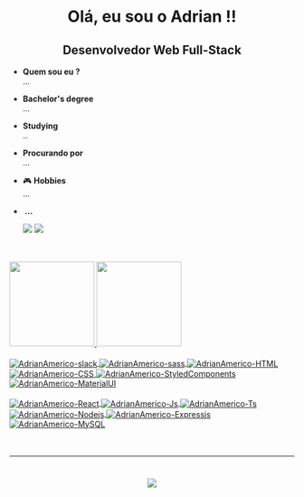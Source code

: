 <h1 align="center">Olá, eu sou o Adrian !!</h1>
<h2 align="center">Desenvolvedor Web Full-Stack</h2>

-  <strong> Quem sou eu ? </strong> </br>  ...

- <strong> Bachelor's degree </strong> </br> ...

-  <strong> Studying </strong> </br> ..

- <strong> Procurando por </strong> </br> ...

- 🎮 <strong> Hobbies </strong> </br>  ...

- <strong> ... </strong>

  <a href ="mailto:adrianamerico01@gmail.com"><img src="https://img.shields.io/badge/-Gmail-%23333?style=for-the-badge&logo=gmail&logoColor=white" target="_blank"></a>
  <a href="linkedin.com/in/adrian-américo-a79453195/" target="_blank"><img src="https://img.shields.io/badge/-LinkedIn-%230077B5?style=for-the-badge&logo=linkedin&logoColor=white" target="_blank"></a> 

</br>
</br>

<div>
  <a href="https://github.com/AdrianAmerico">
  <img height="150em" src="https://github-readme-stats.vercel.app/api?username=adrianamerico&show_icons=true&theme=dracula&include_all_commits=true&count_private=true"/>
  <img height="150em" src="https://github-readme-stats.vercel.app/api/top-langs/?username=adrianamerico&layout=compact&langs_count=7&theme=dracula"/>
</div>
  <div style="display: inline_block"><br>
  <img align="center" alt="AdrianAmerico-slack" src="https://img.shields.io/badge/Slack-4A154B?style=for-the-badge&logo=slack&logoColor=white">
  <img align="center" alt="AdrianAmerico-sass" src="https://img.shields.io/badge/SASS-CC6699?style=for-the-badge&logo=sass&logoColor=white">
      
  <img align="center" alt="AdrianAmerico-HTML" src="https://img.shields.io/badge/HTML5-E34F26?style=for-the-badge&logo=html5&logoColor=white">
  <img align="center" alt="AdrianAmerico-CSS" src="https://img.shields.io/badge/CSS3-1572B6?style=for-the-badge&logo=css3&logoColor=white">
  <img align="center" alt="AdrianAmerico-StyledComponents" src="https://img.shields.io/badge/styled--components-DB7093?style=for-the-badge&logo=styled-components&logoColor=white">
  <img align="center" alt="AdrianAmerico-MaterialUI" src="https://img.shields.io/badge/Material--UI-0081CB?style=for-the-badge&logo=material-ui&logoColor=white">
    <br/>
    <br/>
  <img align="center" alt="AdrianAmerico-React" src="https://img.shields.io/badge/React-20232A?style=for-the-badge&logo=react&logoColor=61DAFB">
  <img align="center" alt="AdrianAmerico-Js" src="https://img.shields.io/badge/JavaScript-323330?style=for-the-badge&logo=javascript&logoColor=F7DF1E">
  <img align="center" alt="AdrianAmerico-Ts" src="https://img.shields.io/badge/TypeScript-007ACC?style=for-the-badge&logo=typescript&logoColor=white">
  <img align="center" alt="AdrianAmerico-Nodejs" src="https://img.shields.io/badge/Node.js-43853D?style=for-the-badge&logo=node.js&logoColor=white">
  <img align="center" alt="AdrianAmerico-Expressjs" src="https://img.shields.io/badge/Express.js-404D59?style=for-the-badge">
  <img align="center" alt="AdrianAmerico-MySQL" src="https://img.shields.io/badge/MySQL-00000F?style=for-the-badge&logo=mysql&logoColor=white">
</div>

<br/>
<br/>

<div> 

---

  <h1 align="center">
    <a>
      <img src="https://gifimage.net/wp-content/uploads/2018/04/luxray-gif-6.gif">
    </a>
  </h1>

</div>

